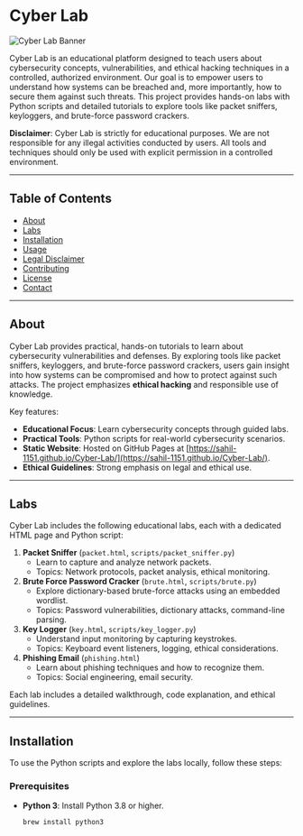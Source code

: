 # Cyber Lab

![Cyber Lab Banner](https://sahil-1151.github.io/Cyber-Lab/images/banner.png)

Cyber Lab is an educational platform designed to teach users about cybersecurity concepts, vulnerabilities, and ethical hacking techniques in a controlled, authorized environment. Our goal is to empower users to understand how systems can be breached and, more importantly, how to secure them against such threats. This project provides hands-on labs with Python scripts and detailed tutorials to explore tools like packet sniffers, keyloggers, and brute-force password crackers.

**Disclaimer**: Cyber Lab is strictly for educational purposes. We are not responsible for any illegal activities conducted by users. All tools and techniques should only be used with explicit permission in a controlled environment.

---

## Table of Contents
- [About](#about)
- [Labs](#labs)
- [Installation](#installation)
- [Usage](#usage)
- [Legal Disclaimer](#legal-disclaimer)
- [Contributing](#contributing)
- [License](#license)
- [Contact](#contact)

---

## About

Cyber Lab provides practical, hands-on tutorials to learn about cybersecurity vulnerabilities and defenses. By exploring tools like packet sniffers, keyloggers, and brute-force password crackers, users gain insight into how systems can be compromised and how to protect against such attacks. The project emphasizes **ethical hacking** and responsible use of knowledge.

Key features:
- **Educational Focus**: Learn cybersecurity concepts through guided labs.
- **Practical Tools**: Python scripts for real-world cybersecurity scenarios.
- **Static Website**: Hosted on GitHub Pages at [https://sahil-1151.github.io/Cyber-Lab/](https://sahil-1151.github.io/Cyber-Lab/).
- **Ethical Guidelines**: Strong emphasis on legal and ethical use.

---

## Labs

Cyber Lab includes the following educational labs, each with a dedicated HTML page and Python script:

1. **Packet Sniffer** (`packet.html`, `scripts/packet_sniffer.py`)
   - Learn to capture and analyze network packets.
   - Topics: Network protocols, packet analysis, ethical monitoring.
2. **Brute Force Password Cracker** (`brute.html`, `scripts/brute.py`)
   - Explore dictionary-based brute-force attacks using an embedded wordlist.
   - Topics: Password vulnerabilities, dictionary attacks, command-line parsing.
3. **Key Logger** (`key.html`, `scripts/key_logger.py`)
   - Understand input monitoring by capturing keystrokes.
   - Topics: Keyboard event listeners, logging, ethical considerations.
4. **Phishing Email** (`phishing.html`)
   - Learn about phishing techniques and how to recognize them.
   - Topics: Social engineering, email security.

Each lab includes a detailed walkthrough, code explanation, and ethical guidelines.

---

## Installation

To use the Python scripts and explore the labs locally, follow these steps:

### Prerequisites
- **Python 3**: Install Python 3.8 or higher.
  ```bash
  brew install python3
